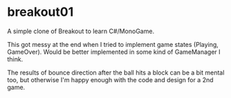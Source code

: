 # breakout01

A simple clone of Breakout to learn C#/MonoGame.

This got messy at the end when I tried to implement game states (Playing, GameOver). Would be better implemented in some kind of GameManager I think.

The results of bounce direction after the ball hits a block can be a bit mental too, but otherwise I'm happy enough with the code and design for a 2nd game.